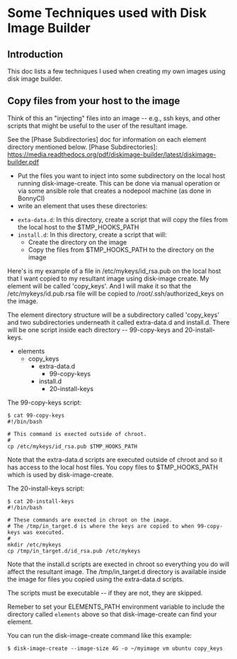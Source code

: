 # Some Techniques used with Disk Image Builder

## Introduction
This doc lists a few techniques I used when creating my own images using disk image builder.

## Copy files from your host to the image
Think of this an "injecting" files into an image -- e.g., ssh keys, and other scripts that might
be useful to the user of the resultant image.

See the [Phase Subdirectories] doc for information on each element directory mentioned below.
[Phase Subdirectories]: https://media.readthedocs.org/pdf/diskimage-builder/latest/diskimage-builder.pdf

* Put the files you want to inject into some subdirectory on the local host running disk-image-create.
  This can be done via manual operation or via some ansible role that creates a nodepool machine 
  (as done in BonnyCI)
* write an element that uses these directories:
 - `exta-data.d`: In this directory, create a script that will copy the files from the local host to the $TMP_HOOKS_PATH
 - `install.d`: In this directory, create a script that will:
    - Create the directory on the image
    - Copy the files from $TMP_HOOKS_PATH to the directory on the image

Here's is my example of a file in /etc/mykeys/id_rsa.pub on the local host that I want copied to my
resultant image using disk-image create.  My element will be called 'copy_keys'.  And I will make it
so that the /etc/mykeys/id.pub.rsa file will be copied to /root/.ssh/authorized_keys on the image.

The element directory structure will be a subdirectory called 'copy_keys' and two subdirectories underneath it
called extra-data.d and install.d.  There will be one script inside each directory -- 99-copy-keys and 20-install-keys.

- elements
  - copy_keys
    - extra-data.d
      - 99-copy-keys
    - install.d
      - 20-install-keys

The 99-copy-keys script:

```
$ cat 99-copy-keys
#!/bin/bash

# This command is exected outside of chroot.
#
cp /etc/mykeys/id_rsa.pub $TMP_HOOKS_PATH
```

Note that the extra-data.d scripts are executed outside of chroot and so it has access to the local
host files.  You copy files to $TMP_HOOKS_PATH which is used by disk-image-create.

The 20-install-keys script:

```
$ cat 20-install-keys
#!/bin/bash

# These commands are exected in chroot on the image.
# The /tmp/in_target.d is where the keys are copied to when 99-copy-keys was executed.
#
mkdir /etc/mykeys
cp /tmp/in_target.d/id_rsa.pub /etc/mykeys
```

Note that the install.d scripts are exected in chroot so everything you do will affect the resultant
image.  The /tmp/in_target.d directory is available inside the image for files you copied using the
extra-data.d scripts.

The scripts must be executable -- if they are not, they are skipped.

Remeber to set your ELEMENTS_PATH environment variable to include the directory called `elements` above
so that disk-image-create can find your element.

You can run the disk-image-create command like this example:

```
$ disk-image-create --image-size 4G -o ~/myimage vm ubuntu copy_keys
```


